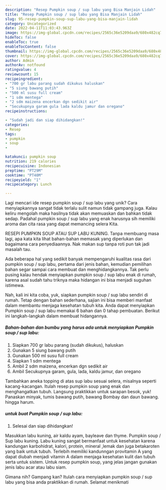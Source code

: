 ```yaml
---
description: "Resep Pumpkin soup / sup labu yang Bisa Manjain Lidah"
title: "Resep Pumpkin soup / sup labu yang Bisa Manjain Lidah"
slug: 95-resep-pumpkin-soup-sup-labu-yang-bisa-manjain-lidah
category: Uncategorized
date: 2022-04-11T11:03:43.963Z
image: https://img-global.cpcdn.com/recipes/2565c36e5209daa9/680x482cq70/pumpkin-soup-sup-labu-foto-resep-utama.jpg
hideToc: false
enableToc: true
enableTocContent: false
thumbnail: https://img-global.cpcdn.com/recipes/2565c36e5209daa9/680x482cq70/pumpkin-soup-sup-labu-foto-resep-utama.jpg
cover: https://img-global.cpcdn.com/recipes/2565c36e5209daa9/680x482cq70/pumpkin-soup-sup-labu-foto-resep-utama.jpg
author: Admin
authorAv: notfound
ratingvalue: 4
reviewcount: 15
recipeingredient:
- "700 gr labu parang sudah dikukus haluskan"
- "5 siung bawang putih"
- "500 ml susu full cream"
- "1 sdm mentega"
- "2 sdm maizena encerkan dgn sedikit air"
- "Secukupnya garam gula lada kaldu jamur dan oregano"
recipeinstructions:

- "Sudah jadi dan siap dihidangkan!"
categories:
- Resep
tags:
- pumpkin
- soup
- 

katakunci: pumpkin soup  
nutrition: 219 calories
recipecuisine: Indonesian
preptime: "PT29M"
cooktime: "PT40M"
recipeyield: "1"
recipecategory: Lunch

---
```





Lagi mencari ide resep pumpkin soup / sup labu yang unik? Cara menyiapkannya sangat tidak terlalu sulit namun tidak gampang juga. Kalau keliru mengolah maka hasilnya tidak akan memuaskan dan bahkan tidak sedap. Padahal pumpkin soup / sup labu yang enak harusnya sih memiliki aroma dan cita rasa yang dapat memancing selera Kita.





RESEPI PUMPKIN SOUP ATAU SUP LABU KUNING. Tanpa membuang masa lagi, apa kata kita lihat bahan-bahan memasak yang diperlukan dan bagaimana cara penyediaannya. Nak makan sup tanpa roti pun tak jadi masalah tau.

Ada beberapa hal yang sedikit banyak mempengaruhi kualitas rasa dari pumpkin soup / sup labu, pertama dari jenis bahan, kemudian pemilihan bahan segar sampai cara membuat dan menghidangkannya. Tak perlu pusing kalau hendak menyiapkan pumpkin soup / sup labu enak di rumah, karena asal sudah tahu triknya maka hidangan ini bisa menjadi suguhan istimewa.






Nah, kali ini kita coba, yuk, siapkan pumpkin soup / sup labu sendiri di rumah. Tetap dengan bahan sederhana, sajian ini bisa memberi manfaat dalam membantu menjaga kesehatan tubuh kita. Anda dapat menyiapkan Pumpkin soup / sup labu memakai 6 bahan dan 0 tahap pembuatan. Berikut ini langkah-langkah dalam membuat hidangannya.

<!--inarticleads1-->

##### Bahan-bahan dan bumbu yang harus ada untuk menyiapkan Pumpkin soup / sup labu:

1. Siapkan 700 gr labu parang (sudah dikukus), haluskan
1. Gunakan 5 siung bawang putih
1. Gunakan 500 ml susu full cream
1. Siapkan 1 sdm mentega
1. Ambil 2 sdm maizena, encerkan dgn sedikit air
1. Ambil Secukupnya garam, gula, lada, kaldu jamur, dan oregano


Tambahkan aneka topping di atas sup labu sesuai selera, misalnya seperti kacang-kacangan. Itulah resep pumpkin soup yang enak dan menghangatkan tubuh. Langsung praktikkan untuk sarapan besok, yuk! Panaskan minyak, tumis bawang putih, bawang Bombay dan daun bawang. hingga harum. 

<!--inarticleads2-->

#####  untuk buat Pumpkin soup / sup labu:


1. Selesai dan siap dihidangkan!

Masukkan labu kuning, air kaldu ayam, bayleave dan thyme. Pumpkin soup / Sup labu kuning. Labu kuning sangat bermanfaat untuk kesehatan karena kandungan karbohidrat, kalori, protein, mineral ,lemak dan juga betakaroten yang baik untuk tubuh. Terlebih memiliki kandunngan provitamin A yang dapat diubah menjadi vitamin A dalam menjaga kesehatan kulit dan tubuh serta untuk sistem. Untuk resep pumpkin soup, yang jelas jangan gunakan jenis labu acar atau labu siam. 

Gimana nih? Gampang kan? Itulah cara menyiapkan pumpkin soup / sup labu yang bisa anda praktikkan di rumah. Selamat menikmati
